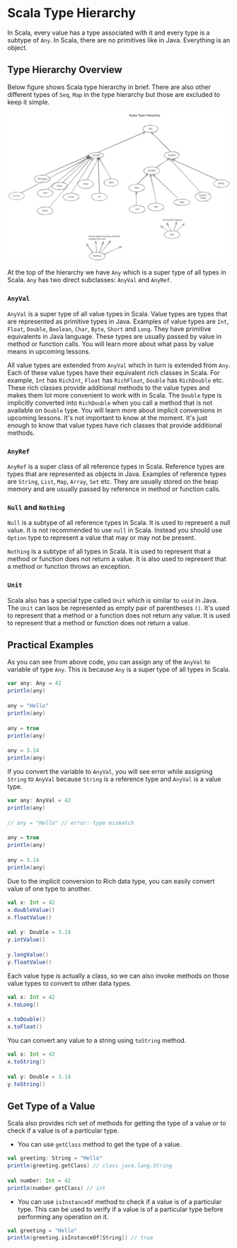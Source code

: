 # Scala Type Hierarchy

In Scala, every value has a type associated with it and every type is a subtype of `Any`. In Scala, there are no primitives like in Java. Everything is an object.

## Type Hierarchy Overview

Below figure shows Scala type hierarchy in brief. There are also other different types of `Seq`, `Map` in the type hierarchy but those are excluded to keep it simple.

![Scala Type Hierarchy](scala-type-hierarchy.png "Type Hierarchy in Scala")

At the top of the hierarchy we have `Any` which is a super type of all types in Scala. `Any` has two direct subclasses: `AnyVal` and `AnyRef`.

### `AnyVal`
`AnyVal` is a super type of all value types in Scala. Value types are types that are represented as primitive types 
in Java. Examples of value types are `Int`, `Float`, `Double`, `Boolean`, `Char`, `Byte`, `Short` and `Long`. They have primitive equivalents in Java language. These types are usually passed by value in method or function calls. You will learn more about what pass by value means in upcoming lessons.

All value types are extended from `AnyVal` which in turn is extended from `Any`. Each of these value types have their equivalent rich classes in Scala. For example, `Int` has `RichInt`, `Float` has `RichFloat`, `Double` has `RichDouble` etc. These rich classes provide additional methods to the value types and makes them lot more convenient to work with in Scala. The `Double` type is implicitly converted into `RichDouble` when you call a method that is not available on `Double` type. You will learn more about implicit conversions in upcoming lessons. It's not important to know at the moment. It's just enough to know that value types have rich classes that provide additional methods.

### `AnyRef`
`AnyRef` is a super class of all reference types in Scala. Reference types are types that are represented as objects in Java. Examples of reference types are `String`, `List`, `Map`, `Array`, `Set` etc. They are usually stored on the heap memory and are usually passed by reference in method or function calls.

### `Null` and `Nothing`
`Null` is a subtype of all reference types in Scala. It is used to represent a null value. It is not recommended to use `null` in Scala. Instead you should use `Option` type to represent a value that may or may not be present.

`Nothing` is a subtype of all types in Scala. It is used to represent that a method or function does not return a value. It is also used to represent that a method or function throws an exception.

### `Unit`

Scala also has a special type called `Unit` which is similar to `void` in Java. The `Unit` can laos be represented 
as empty pair of parentheses `()`. It's used to represent that a method or a function does not return any value.
It is used to 
represent that a 
method or function does not return a value. 

## Practical Examples

As you can see from above code, you can assign any of the `AnyVal` to variable of type `Any`. This is because `Any` is a super type of all types in Scala.

```scala
var any: Any = 42
println(any)

any = "Hello"
println(any)

any = true
println(any)

any = 3.14
println(any)
```

If you convert the variable to `AnyVal`, you will see error while assigning `String` to `AnyVal` because `String` is a reference type and `AnyVal` is a value type.

```scala
var any: AnyVal = 42
println(any)

// any = "Hello" // error: type mismatch

any = true
println(any)

any = 3.14
println(any)
```

Due to the implicit conversion to Rich data type, you can easily convert value of one type to another.

```scala
val x: Int = 42
x.doubleValue()
x.floatValue()

val y: Double = 3.14
y.intValue()

y.longValue()
y.floatValue()
```

Each value type is actually a class, so we can also invoke methods on those value types to convert to other data types.

```scala
val x: Int = 42
x.toLong()

x.toDouble()
x.toFloat()
```

You can convert any value to a string using `toString` method.

```scala
val x: Int = 42
x.toString()

val y: Double = 3.14
y.toString()
```

## Get Type of a Value

Scala also provides rich set of methods for getting the type of a value or to check if a value is of a particular type.

- You can use `getClass` method to get the type of a value.

```scala
val greeting: String = "Hello"
println(greeting.getClass) // class java.lang.String

val number: Int = 42
println(number.getClass) // int
```

- You can use `isInstanceOf` method to check if a value is of a particular type. This can be used to verify if a value is of a particular type before performing any operation on it.

```scala
val greeting = "Hello"
println(greeting.isInstanceOf[String]) // true
```